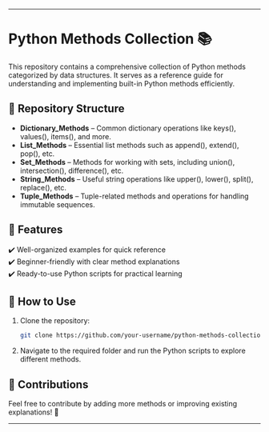 
---

# Python Methods Collection 📚  

This repository contains a comprehensive collection of Python methods categorized by data structures. It serves as a reference guide for understanding and implementing built-in Python methods efficiently.  

## 📌 Repository Structure  
- **Dictionary_Methods** – Common dictionary operations like keys(), values(), items(), and more.  
- **List_Methods** – Essential list methods such as append(), extend(), pop(), etc.  
- **Set_Methods** – Methods for working with sets, including union(), intersection(), difference(), etc.  
- **String_Methods** – Useful string operations like upper(), lower(), split(), replace(), etc.  
- **Tuple_Methods** – Tuple-related methods and operations for handling immutable sequences.  

## 🚀 Features  
✔️ Well-organized examples for quick reference  
✔️ Beginner-friendly with clear method explanations  
✔️ Ready-to-use Python scripts for practical learning  

## 📂 How to Use  
1. Clone the repository:  
   ```bash
   git clone https://github.com/your-username/python-methods-collection.git
   ```  
2. Navigate to the required folder and run the Python scripts to explore different methods.  

## 📌 Contributions  
Feel free to contribute by adding more methods or improving existing explanations! 🚀  

---

